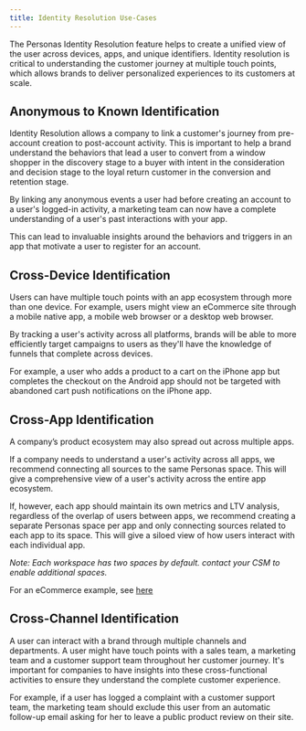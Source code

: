 ```yaml
---
title: Identity Resolution Use-Cases
---
```




The Personas Identity Resolution feature helps to create a unified view of the user across devices, apps, and unique identifiers. Identity resolution is critical to understanding the customer journey at multiple touch points, which allows brands to deliver personalized experiences to its customers at scale.

## Anonymous to Known Identification
Identity Resolution allows a company to link a customer's journey from pre-account creation to post-account activity. This is important to help a brand understand the behaviors that lead a user to convert from a window shopper in the discovery stage to a buyer with intent in the consideration and decision stage to the loyal return customer in the conversion and retention stage.

By linking any anonymous events a user had before creating an account to a user's logged-in activity, a marketing team can now have a complete understanding of a user's past interactions with your app.

This can lead to invaluable insights around the behaviors and triggers in an app that motivate a user to register for an account.

## Cross-Device Identification
Users can have multiple touch points with an app ecosystem through more than one device. For example, users might view an eCommerce site through a mobile native app, a mobile web browser or a desktop web browser.

By tracking a user's activity across all platforms, brands will be able to more efficiently target campaigns to users as they'll have the knowledge of funnels that complete across devices.

For example, a user who adds a product to a cart on the iPhone app but completes the checkout on the Android app should not be targeted with abandoned cart push notifications on the iPhone app.

## Cross-App Identification
A company’s product ecosystem may also spread out across multiple apps.

If a company needs to understand a user's activity across all apps, we recommend connecting all sources to the same Personas space. This will give a comprehensive view of a user's activity across the entire app ecosystem.

If, however, each app should maintain its own metrics and LTV analysis, regardless of the overlap of users between apps, we recommend creating a separate Personas space per app and only connecting sources related to each app to its space. This will give a siloed view of how users interact with each individual app.

  _Note: Each workspace has two spaces by default. contact your CSM to enable additional spaces._

For an eCommerce example, see [here](/docs/personas/identity-resolution/ecommerce-example/)

## Cross-Channel Identification
A user can interact with a brand through multiple channels and departments. A user might have touch points with a sales team, a marketing team and a customer support team throughout her customer journey. It's important for companies to have insights into these cross-functional activities to ensure they understand the complete customer experience.

For example, if a user has logged a complaint with a customer support team, the marketing team should exclude this user from an automatic follow-up email asking for her to leave a public product review on their site.
